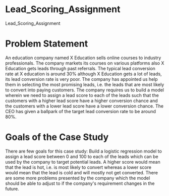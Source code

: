 # Lead_Scoring_Assignment
Lead_Scoring_Assignment

# Problem Statement
An education company named X Education sells online courses to industry professionals. The company markets its courses on various platforms also X Education gets leads through past referrals. The typical lead conversion rate at X education is around 30% although X Education gets a lot of leads, its lead conversion rate is very poor. The company has appointed us help them in selecting the most promising leads, i.e. the leads that are most likely to convert into paying customers. The company requires us to build a model wherein we need to assign a lead score to each of the leads such that the customers with a higher lead score have a higher conversion chance and the customers with a lower lead score have a lower conversion chance. The CEO has given a ballpark of the target lead conversion rate to be around 80%.

# Goals of the Case Study
There are few goals for this case study:
Build a logistic regression model to assign a lead score between 0 and 100 to each of the leads which can be used by the company to target potential leads. A higher score would mean that the lead is hot, i.e. is most likely to convert whereas a lower score would mean that the lead is cold and will mostly not get converted.
There are some more problems presented by the company which the model should be able to adjust to if the company's requirement changes in the future.
